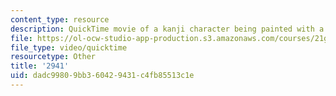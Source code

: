 ```yaml
---
content_type: resource
description: QuickTime movie of a kanji character being painted with a brush.
file: https://ol-ocw-studio-app-production.s3.amazonaws.com/courses/21g-504-japanese-iv-spring-2009/dadc99809bb360429431c4fb85513c1e_2941.mov
file_type: video/quicktime
resourcetype: Other
title: '2941'
uid: dadc9980-9bb3-6042-9431-c4fb85513c1e
---
```

